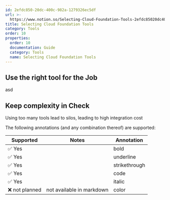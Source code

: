 ```yaml
---
id: 2efdc850-20dc-400c-982a-1279326ec5df
url: >-
  https://www.notion.so/Selecting-Cloud-Foundation-Tools-2efdc85020dc400c982a1279326ec5df
title: Selecting Cloud Foundation Tools
category: Tools
order: 10
properties:
  order: 10
  documentation: Guide
  category: Tools
  name: Selecting Cloud Foundation Tools
---
```


## Use the right tool for the Job

asd

## Keep complexity in Check

Using too many tools lead to silos, leading to high integration cost



The following annotations (and any combination thereof) are supported:

<!-- included database 8cc507ba-7ba1-4de5-8bf7-68d5b41e7040 -->
| Supported     | Notes                     | Annotation    |
| ------------- | ------------------------- | ------------- |
| ✅ Yes         |                           | bold          |
| ✅ Yes         |                           | underline     |
| ✅ Yes         |                           | strikethrough |
| ✅ Yes         |                           | code          |
| ✅ Yes         |                           | italic        |
| ❌ not planned | not available in markdown | color         |